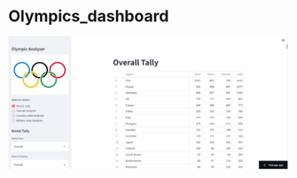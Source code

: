 # Olympics_dashboard
<img src="https://github.com/onkarjotsingh/Olympics_dashboard/blob/main/Medal_Tally.png">
